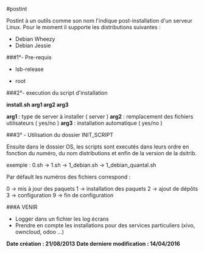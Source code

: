 #postint

Postint à un outils comme son nom l'indique post-installation d'un serveur Linux.
Pour le moment il supporte les distributions suivantes :
- Debian Wheezy
- Debian Jessie

###1°- Pre-requis

- lsb-release

- root

###2°- execution du script d'installation

**install.sh arg1 arg2 arg3**

**arg1** : type de server à installer ( server )
**arg2** : remplacement des fichiers utilisateurs ( yes/no )
**arg3** : installation automatique ( yes/no )


###3° - Utilisation du dossier INIT_SCRIPT

Ensuite dans le dossier OS, les scripts sont executés dans leurs ordre en fonction du numéro, du nom distributions et enfin de la version de la dsitrib.

exemple : 0.sh -> 1.sh -> 1_debian.sh -> 1_debian_quantal.sh


Par défault les numéros des fichiers correspond :

0 -> mis à jour des paquets
1 -> installation des paquets
2 -> ajout de dépôts
3 -> configuration
9 -> fin de configuration



###A VENIR

- Logger dans un fichier les log écrans
- Prendre en compte les installations pour des services particuliers (xivo, owncloud, odoo ...) 



**__Date création : 21/08/2013__**
**__Date derniere modification : 14/04/2016__**

